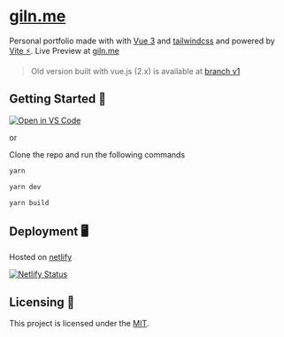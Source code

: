 # [giln.me](https://giln.me) 

Personal portfolio made with with [Vue 3](https://v3.vuejs.org/) and [tailwindcss](https://tailwindcss.com/) and powered by [Vite ⚡](https://vitejs.dev/). 
Live Preview at [giln.me](https://giln.me/)

> Old version built with vue.js (2.x) is available at [branch v1](https://github.com/gilnd/portfolio/tree/v1)

## Getting Started 🚀
[![Open in VS Code](https://open.vscode.dev/badges/open-in-vscode.svg)](https://github.dev/gilnd/portfolio) 

or 

Clone the repo and run the following commands

```sh
yarn

yarn dev

yarn build
```
## Deployment 🖥️
Hosted on [netlify](https://netlify.com)

[![Netlify Status](https://api.netlify.com/api/v1/badges/187533a5-8245-4766-9418-17b9a7905bf9/deploy-status)](https://app.netlify.com/sites/giln/deploys)


## Licensing 📜
This project is licensed under the [MIT](https://github.com/gilnd/portfolio/blob/main/LICENSE).
